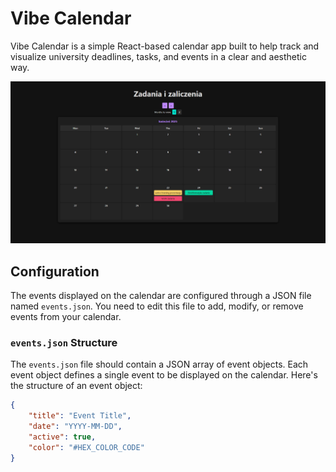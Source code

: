 # Vibe Calendar

Vibe Calendar is a simple React-based calendar app built to help track and visualize university deadlines, tasks, and events in a clear and aesthetic way.

![Main Page](main-page.png)

## Configuration

The events displayed on the calendar are configured through a JSON file named `events.json`. You need to edit this file to add, modify, or remove events from your calendar.

### `events.json` Structure

The `events.json` file should contain a JSON array of event objects. Each event object defines a single event to be displayed on the calendar. Here's the structure of an event object:

```json
{
    "title": "Event Title",
    "date": "YYYY-MM-DD",
    "active": true,
    "color": "#HEX_COLOR_CODE"
}
```
